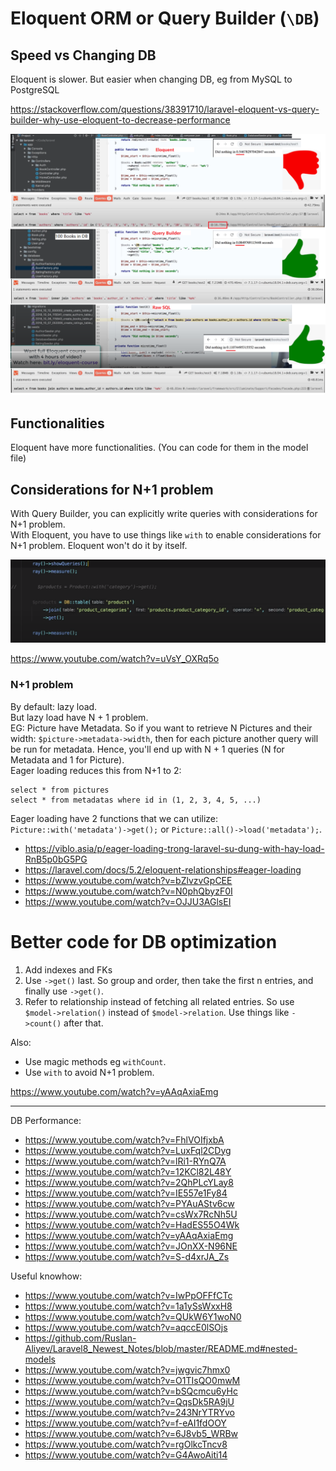 # Eloquent ORM or Query Builder (`\DB`)

## Speed vs Changing DB

Eloquent is slower. But easier when changing DB, eg from MySQL to PostgreSQL

https://stackoverflow.com/questions/38391710/laravel-eloquent-vs-query-builder-why-use-eloquent-to-decrease-performance

![](/Illustrations/Storage/Eloquent_Speed.png)

## Functionalities

Eloquent have more functionalities. (You can code for them in the model file)

## Considerations for N+1 problem

With Query Builder, you can explicitly write queries with considerations for N+1 problem.  
With Eloquent, you have to use things like `with` to enable considerations for N+1 problem. Eloquent won't do it by itself.  

![](/Illustrations/Storage/laravel_n_plus_1.png)

https://www.youtube.com/watch?v=uVsY_OXRq5o

### N+1 problem 

By default: lazy load.  
But lazy load have N + 1 problem.  
EG: Picture have Metadata. So if you want to retrieve N Pictures and their width: `$picture->metadata->width`, then for each picture another query will be run for metadata. Hence, you'll end up with N + 1 queries (N for Metadata and 1 for Picture).  
Eager loading reduces this from N+1 to 2:  
```
select * from pictures
select * from metadatas where id in (1, 2, 3, 4, 5, ...)
```
Eager loading have 2 functions that we can utilize: `Picture::with('metadata')->get();` or `Picture::all()->load('metadata');`.  

- https://viblo.asia/p/eager-loading-trong-laravel-su-dung-with-hay-load-RnB5p0bG5PG
- https://laravel.com/docs/5.2/eloquent-relationships#eager-loading
- https://www.youtube.com/watch?v=bZlvzvGpCEE
- https://www.youtube.com/watch?v=N0phQbyzF0I
- https://www.youtube.com/watch?v=OJJU3AGlsEI

# Better code for DB optimization

1. Add indexes and FKs
2. Use `->get()` last. So group and order, then take the first n entries, and finally use `->get()`.
3. Refer to relationship instead of fetching all related entries. So use `$model->relation()` instead of `$model->relation`. Use things like `->count()` after that.

Also:
- Use magic methods eg `withCount`.
- Use `with` to avoid N+1 problem.

https://www.youtube.com/watch?v=yAAqAxiaEmg

---

DB Performance:
- https://www.youtube.com/watch?v=FhlVOIfjxbA
- https://www.youtube.com/watch?v=LuxFql2CDyg
- https://www.youtube.com/watch?v=lRi1-RYnQ7A
- https://www.youtube.com/watch?v=12KCl82L48Y
- https://www.youtube.com/watch?v=2QhPLcYLay8
- https://www.youtube.com/watch?v=IE557e1Fy84
- https://www.youtube.com/watch?v=PYAuAStv6cw
- https://www.youtube.com/watch?v=csWx7RcNh5U
- https://www.youtube.com/watch?v=HadES55O4Wk
- https://www.youtube.com/watch?v=yAAqAxiaEmg
- https://www.youtube.com/watch?v=JOnXX-N96NE
- https://www.youtube.com/watch?v=S-d4xrJA_Zs

Useful knowhow:
- https://www.youtube.com/watch?v=IwPpOFFfCTc
- https://www.youtube.com/watch?v=1a1ySsWxxH8
- https://www.youtube.com/watch?v=QUkW6Y1woN0
- https://www.youtube.com/watch?v=aqccE0lSOjs
- https://github.com/Ruslan-Aliyev/Laravel8_Newest_Notes/blob/master/README.md#nested-models
- https://www.youtube.com/watch?v=jwgvic7hmx0
- https://www.youtube.com/watch?v=O1TIsQO0mwM
- https://www.youtube.com/watch?v=bSQcmcu6yHc
- https://www.youtube.com/watch?v=QqsDk5RA9jU
- https://www.youtube.com/watch?v=243NrYTRYvo
- https://www.youtube.com/watch?v=f-eAI1fdOOY
- https://www.youtube.com/watch?v=6J8vb5_WRBw
- https://www.youtube.com/watch?v=rgOlkcTncv8
- https://www.youtube.com/watch?v=G4AwoAiti14
